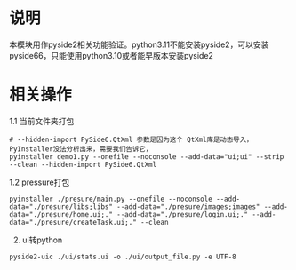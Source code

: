# 说明
本模块用作pyside2相关功能验证。python3.11不能安装pyside2，可以安装pyside66，只能使用python3.10或者能早版本安装pyside2

# 相关操作
1.1 当前文件夹打包
```shell
# --hidden-import PySide6.QtXml 参数是因为这个 QtXml库是动态导入，PyInstaller没法分析出来，需要我们告诉它，
pyinstaller demo1.py --onefile --noconsole --add-data="ui;ui" --strip --clean --hidden-import PySide6.QtXml
```
1.2 pressure打包
```shell
pyinstaller ./presure/main.py --onefile --noconsole --add-data="./presure/libs;libs" --add-data="./presure/images;images" --add-data="./presure/home.ui;." --add-data="./presure/login.ui;." --add-data="./presure/createTask.ui;." --clean
```

2. ui转python
```shell
pyside2-uic ./ui/stats.ui -o ./ui/output_file.py -e UTF-8
```